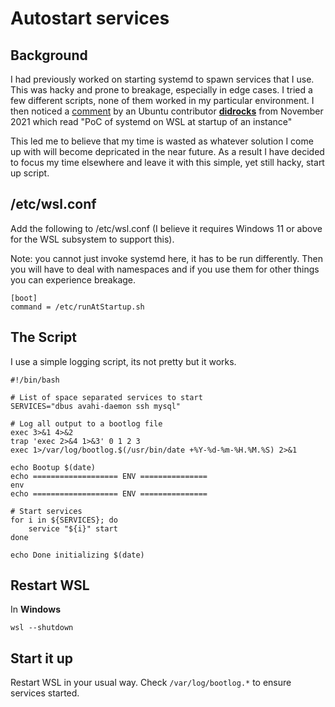 # Autostart services

## Background
I had previously worked on starting systemd to spawn services that I use.  This was hacky and prone to breakage, especially in edge cases.  I tried a few different scripts, none of them worked in my particular environment.  I then noticed a [comment](https://discourse.ubuntu.com/t/desktop-team-updates-monday-15th-november-2021/25197/6) by an Ubuntu contributor **[didrocks](https://discourse.ubuntu.com/u/didrocks/summary)** from November 2021 which read "PoC of systemd on WSL at startup of an instance"

This led me to believe that my time is wasted as whatever solution I come up with will become depricated in the near future.  As a result I have decided to focus my time elsewhere and leave it with this simple, yet still hacky, start up script.

## /etc/wsl.conf
Add the following to /etc/wsl.conf (I believe it requires Windows 11 or above for the WSL subsystem to support this).

Note: you cannot just invoke systemd here, it has to be run differently.  Then you will have to deal with namespaces and if you use them for other things you can experience breakage.

```
[boot]
command = /etc/runAtStartup.sh
```

## The Script
I use a simple logging script, its not pretty but it works.

```
#!/bin/bash

# List of space separated services to start
SERVICES="dbus avahi-daemon ssh mysql"

# Log all output to a bootlog file
exec 3>&1 4>&2
trap 'exec 2>&4 1>&3' 0 1 2 3
exec 1>/var/log/bootlog.$(/usr/bin/date +%Y-%d-%m-%H.%M.%S) 2>&1

echo Bootup $(date)
echo =================== ENV ===============
env
echo =================== ENV ===============

# Start services
for i in ${SERVICES}; do
    service "${i}" start
done

echo Done initializing $(date)
```

## Restart WSL
In **Windows**

```
wsl --shutdown
```

## Start it up
Restart WSL in your usual way.  Check ```/var/log/bootlog.*``` to ensure services started.

